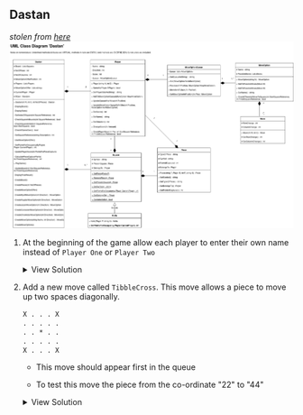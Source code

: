 ## Dastan

*stolen from [here](https://www.computingatschool.org.uk/resource-library/2022/september/aqa-skeleton-code-2023-dastan-uml)*
![](dastan%20UML.drawio.png)


1. At the beginning of the game allow each player to enter their own name instead of `Player One` or `Player Two`

   <details>
   <summary>View Solution</summary>
 
   ```python
   class Dastan:
      def __init__(self, R, C, NoOfPieces):
         self._Board = []
         self._Players = []
         self._MoveOptionOffer = []
         self._Players.append(Player(input("Player One enter name: "), +1))  ##
         self._Players.append(Player(input("Player Two enter name: "), -1))  ##
         ...
   ```
   </details>

2. Add a new move called `TibbleCross`. This move allows a piece to move up two spaces diagonally.

   ```
   X . . . X
   . . . . .
   . . * . .
   . . . . .
   X . . . X
   ```
   
   -  This move should appear first in the queue
 
   -  To test this move the piece from the co-ordinate "22" to "44" 
   
   <details>
   <summary>View Solution</summary>
 
   ```python
   def __CreateMoveOptionOffer(self):
      self._MoveOptionOffer.append("tibblecross")  ##
      self._MoveOptionOffer.append("jazair")
      ...
   
   def __CreateTibbleCrossMoveOption(self, Direction):
      NewMoveOption = MoveOption("tibblecorss")
      NewMove = Move(2 * Direction, 2 * Direction)
      NewMoveOption.AddToPossibleMoves(NewMove)
      NewMove = Move(2 * Direction, -2 * Direction)
      NewMoveOption.AddToPossibleMoves(NewMove)
      NewMove = Move(-2 * Direction, 2 * Direction)
      NewMoveOption.AddToPossibleMoves(NewMove)
      NewMove = Move(-2 * Direction, -2 * Direction)
      NewMoveOption.AddToPossibleMoves(NewMove)
      return NewMoveOption
   
   def __CreateMoveOption(self, Name, Direction):
      if Name == "tibblecross":                                ##
         return self.__CreateTibbleCrossMoveOption(Direction)  ##
      if Name == "chowkidar":
      ...
   
   def __CreateMoveOptions(self):
      self._Players[0].AddToMoveOptionQueue(self.__CreateMoveOption("tibblecross", +1))
      ...
      self._Players[1].AddToMoveOptionQueue(self.__CreateMoveOption("tibblecross", -1))
      ...
   ```

   </details>



   